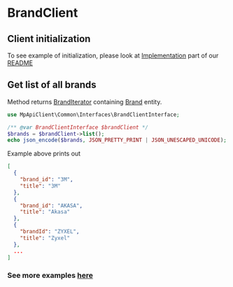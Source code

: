 # BrandClient

## Client initialization

To see example of initialization, please look at [Implementation](../README.md#implementation) part of our [README](../README.md)

## Get list of all brands

Method returns [BrandIterator](../src/Brand/Entity/BrandIterator.php) containing [Brand](../src/Brand/Entity/Brand.php) entity.

```php
use MpApiClient\Common\Interfaces\BrandClientInterface;

/** @var BrandClientInterface $brandClient */
$brands = $brandClient->list();
echo json_encode($brands, JSON_PRETTY_PRINT | JSON_UNESCAPED_UNICODE);
```

Example above prints out

```json
[
  {
    "brand_id": "3M",
    "title": "3M"
  },
  {
    "brand_id": "AKASA",
    "title": "Akasa"
  },
  {
    "brandId": "ZYXEL",
    "title": "Zyxel"
  },
  ...
]
```

### See more examples [here](../example/Brand.php)
